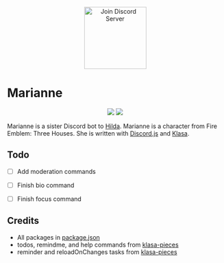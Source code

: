<p align="center">
        <a href="https://discord.gg/phsGJdh"><img src="https://discordapp.com/api/guilds/650595160849121300/widget.png?style=banner3" alt="Join Discord Server" height="145px"/></a>
</p>

# Marianne

<p align="center">
    <a href="./LICENSE"><img src="https://img.shields.io/github/license/KunoichiZ/Marianne"></a> <a href="https://depfu.com/repos/github/KunoichiZ/Marianne?project_id=10267"><img src="https://badges.depfu.com/badges/1443c30d60757bae8753f21ab4395111/overview.svg"></a>
</p>

Marianne is a sister Discord bot to [Hilda](https://github.com/KunoichiZ/Hilda). Marianne is a character from Fire Emblem: Three Houses. She is written with [Discord.js](https://discord.js.org/) and [Klasa](https://klasa.js.org/).

## Todo
<!-- @todo Add moderation commands -->
- [ ] Add moderation commands
<!-- @todo Finish bio command -->
- [ ] Finish bio command
<!-- @todo Finish focus command -->
- [ ] Finish focus command

## Credits
* All packages in [package.json](./package.json)
* todos, remindme, and help commands from [klasa-pieces](https://github.com/dirigeants/klasa-pieces)
* reminder and reloadOnChanges tasks from [klasa-pieces](https://github.com/dirigeants/klasa-pieces)